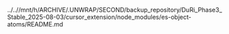 ../..//mnt/h/ARCHIVE/.UNWRAP/SECOND/backup_repository/DuRi_Phase3_Stable_2025-08-03/cursor_extension/node_modules/es-object-atoms/README.md